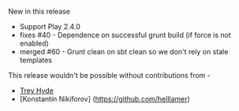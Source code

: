 New in this release

+ Support Play 2.4.0
+ fixes #40 - Dependence on successful grunt build (if force is not enabled)
+ merged #60 - Grunt clean on sbt clean so we don't rely on stale templates

This release wouldn't be possible without contributions from -

+ [Trey Hyde](https://github.com/treyhyde)
+ [Konstantin Nikiforov] (https://github.com/helllamer)
